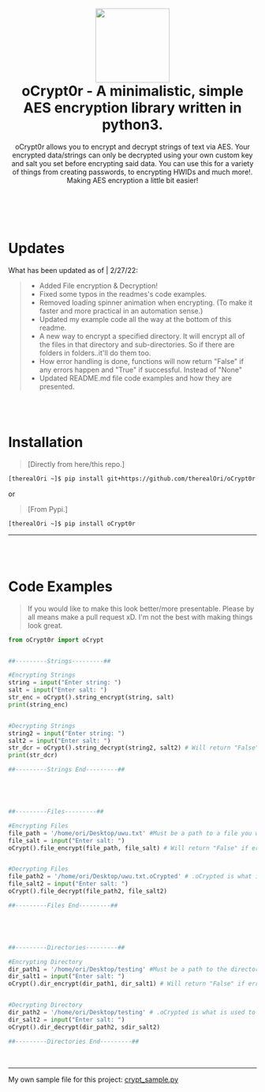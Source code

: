 <h1 align="center">
	<img src="https://cdn.discordapp.com/attachments/946797907846258799/946798556629585950/unknown.png" width="150px"><br>
    oCrypt0r - A minimalistic, simple AES encryption library written in python3.
</h1>
<p align="center">
    oCrypt0r allows you to encrypt and decrypt strings of text via AES. Your encrypted data/strings can only be decrypted using your own custom key and salt you set before encrypting said data. You can use this for a variety of things from creating passwords, to encrypting HWIDs and much more!. Making AES encryption a little bit easier!
</p>

<h1></h1>

<br />
<br />

# Updates
What has been updated as of | 2/27/22:

> - Added File encryption & Decryption!
> - Fixed some typos in the readmes's code examples.
> - Removed loading spinner animation when encrypting. (To make it faster and more practical in an automation sense.)
> - Updated my example code all the way at the bottom of this readme.
> - A new way to encrypt a specified directory. It will encrypt all of the files in that directory and sub-directories. So if there are folders in folders..it'll do them too.
> - How error handling is done, functions will now return "False" if any errors happen and "True" if successful. Instead of "None"
> - Updated README.md file code examples and how they are presented.

<br />
<br />

# Installation
 > [Directly from here/this repo.]
```bash
[therealOri ~]$ pip install git+https://github.com/therealOri/oCrypt0r
```

or

> [From Pypi.]
```bash
[therealOri ~]$ pip install oCrypt0r
```
__ __

<br />
<br />

# Code Examples
> If you would like to make this look better/more presentable. Please by all means make a pull request xD. I'm not the best with making things look great.
```python
from oCrypt0r import oCrypt


##---------Strings---------##

#Encrypting Strings
string = input("Enter string: ")
salt = input("Enter salt: ")
str_enc = oCrypt().string_encrypt(string, salt)
print(string_enc)


#Decrypting Strings
string2 = input("Enter string: ")
salt2 = input("Enter salt: ")
str_dcr = oCrypt().string_decrypt(string2, salt2) # Will return "False" if errors happen. "True" if successful.
print(str_dcr)

##---------Strings End---------##





##---------Files---------##

#Encrypting Files
file_path = '/home/ori/Desktop/uwu.txt' #Must be a path to a file you want to encrypt.
file_salt = input("Enter salt: ")
oCrypt().file_encrypt(file_path, file_salt) # Will return "False" if errors happen. "True" if successful.


#Decrypting Files
file_path2 = '/home/ori/Desktop/uwu.txt.oCrypted' # .oCrypted is what is used to let you know that the file is encrypted.
file_salt2 = input("Enter salt: ")
oCrypt().file_decrypt(file_path2, file_salt2)

##---------Files End---------##





##---------Directories---------##

#Encrypting Directory
dir_path1 = '/home/ori/Desktop/testing' #Must be a path to the directory you want to encrypt.
dir_salt1 = input("Enter salt: ")
oCrypt().dir_encrypt(dir_path1, dir_salt1) # Will return "False" if errors happen. "True" if successful.


#Decrypting Directory
dir_path2 = '/home/ori/Desktop/testing' # .oCrypted is what is used to let you know that the file is encrypted.
dir_salt2 = input("Enter salt: ")
oCrypt().dir_decrypt(dir_path2, sdir_salt2)

##---------Directories End---------##
```

<br />

__ __

My own sample file for this project: [crypt_sample.py](https://haste.powercord.dev/atehenepos.py)
